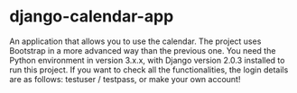 # django-calendar-app
An application that allows you to use the calendar. The project uses Bootstrap in a more advanced way than the previous one.
You need the Python environment in version 3.x.x, with Django version 2.0.3 installed to run this project.
If you want to check all the functionalities, the login details are as follows: testuser / testpass, or make your own account!
